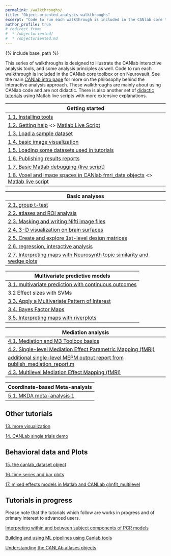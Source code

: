 ```yaml
---
permalink: /walkthroughs/
title: "Object-oriented analysis walkthroughs"
excerpt: "Code to run each walkthrough is included in the CANlab core toolbox or on Neurovault."
author_profile: true
# redirect_from:
#  * /objectoriented/
#  * /objectoriented.md
---
```

{% include base_path %}

This series of walkthroughs is designed to illustrate the CANlab interactive analysis tools, and some analysis principles as well.
Code to run each walkthrough is included in the CANlab core toolbox or on Neurovault. See the main [CANlab intro page](/) for more on the philosophy behind the interactive analysis approach. These walkthroughs are mainly about using CANlab code and are not didactic. There is also another set of [didactic tutorials](/tutorials) using Matlab live scripts with more extensive explanations.

| Getting started             
| ------------       |
| [1.1. Installing tools](canlab_help_1_installing_tools/canlab_help_1_installing_tools.html)
| [1.2. Getting help](canlab_help_1b_getting_help/canlab_help_1b_getting_help.html) <> [Matlab Live Script](canlab_help_1b_getting_help/canlab_help_1b_getting_help.mlx)
| [1.3. Load a sample dataset](canlab_help_2_load_a_sample_dataset/canlab_help_2_load_a_sample_dataset.html)
| [1.4.  basic image visualization](canlab_help_2b_basic_image_visualization/canlab_help_2b_basic_image_visualization.html)
| [1.5.  Loading some datasets used in tutorials](canlab_help_2c_loading_datasets/canlab_help_2c_loading_datasets.html)
| [1.6.  Publishing results reports](canlab_help_2d_publish_a_report/canlab_help_2d_publish_a_report.html)
| [1.7.  Basic Matlab debugging (live script)](/tutorials/matlab/basic_matlab_debugging.mlx)
| [1.8.  Voxel and image spaces in CANlab fmri_data objects](Voxel_and_image_spaces_in_CANlab_fmri_data_objects.html) <> [Matlab live script](Voxel_and_image_spaces_in_CANlab_fmri_data_objects.mlx)

| Basic analyses             
| ------------       |
| [2.1. group t-test](canlab_help_3_voxelwise_t_test_walkthrough/canlab_help_3_voxelwise_t_test_walkthrough.html)
| [2.2. atlases and ROI analysis](canlab_help_3b_atlases_and_ROI_analysis/canlab_help_3b_atlases_and_ROI_analysis.html)
| [2.3. Masking and writing Nifti image files](canlab_help_4_masking_and_writing_nifti_files/canlab_help_4_masking_and_writing_nifti_files.html)
| [2.4. 3-D visualization on brain surfaces](canlab_help_4b_3D_visualization/canlab_help_4b_3D_visualization.html)
| [2.5. Create and explore 1st-level design matrices](first_level_design_matrix_exploration/first_level_design_matrix_exploration.html)
| [2.6. regression, interactive analysis](canlab_help_5_regression_walkthrough/canlab_help_5_regression_walkthrough.html)
| [2.7. Interpreting maps with Neurosynth topic similarity and wedge plots](neurosynth_topic_similarity_and_wedge_plot/neurosynth_topic_similarity_and_wedge_plot.html)

| Multivariate predictive models           
| ------------       |
| [3.1. multivariate prediction with continuous outcomes](canlab_help_7_multivariate_prediction_basics/canlab_help_7_multivariate_prediction_basics.html)
| 3.2  Effect sizes with SVMs
| [3.3. Apply a Multivariate Pattern of Interest](canlab_help_9_apply_a_multivariate_pattern_of_interest/canlab_help_9_apply_a_multivariate_pattern_of_interest.html)
| [3.4. Bayes Factor Maps](EmoReg_BayesFactor_walkthrough/EmoReg_BayesFactor_walkthrough.html)
| [3.5. Interpreting maps with riverplots](canlab_help_8_riverplot_cerebellar_atlas_example.m/canlab_help_8_riverplot_cerebellar_atlas_example.html)

| Mediation analysis          
| ------------       |
| [4.1. Mediation and M3 Toolbox basics](tutorials/html/mediation_1_basics.html) | [Download Matlab Live Script](tutorials/matlab/mediation_1_basics.mlx) |  
| [4.2. Single-level Mediation Effect Parametric Mapping (fMRI)](tutorials/html/mediation_brain_single_level_walkthrough1.html) | [Download Matlab Live Script](tutorials/matlab/mediation_brain_single_level_walkthrough1.mlx) |  
| [   additional single-level MEPM output report from publish_mediation_report.m](mediation_brain_sample_report/mediation_brain_results_report.html) |  |
| [4.3. Multilevel Mediation Effect Mapping (fMRI)](tutorials/html/mediation_brain_multilevel_walkthrough1.html) | [Download Matlab Live Script](tutorials/matlab/mediation_brain_multilevel_walkthrough1.mlx) |

| Coordinate-based Meta-analysis          
| ------------       |
| [5.1. MKDA meta-analysis 1](canlab_meta_analysis_walkthrough1.m/canlab_meta_analysis_walkthrough1.html)

## Other tutorials

[13. more visualization](visualize_neuroimaging_data/visualize_neuroimaging_data.html)

[14. CANLab single trials demo](canlab_single_trials_demo/demo_norming_comparison.html)

## Behavioral data and Plots

[15. the canlab_dataset object](canlab_dataset_basic_usage/canlab_dataset_basic_usage.html)

[16. time series and bar plots](atlas_2012_behavioral_plot_example_figure/atlas_2012_behavioral_plot_example_figure.html)

[17. mixed effects models in Matlab and CANLab glmfit_multilevel](canlab_mixed_model_example/canlab_mixed_model_example.html)

## Tutorials in progress
Please note that the tutorials which follow are works in progress and of primary interest to advanced users.

[Interpreting within and between subject components of PCR models](mlpcr_demo/mlpcr_demo.html)

[Building and using ML pipelines using Canlab tools](canlab_pipelines_walkthrough/estimateBestRegionPerformance.html)

[Understanding the CANLAb atlases objects](using_canlab_atlases/using_canlab_atlases.html)

